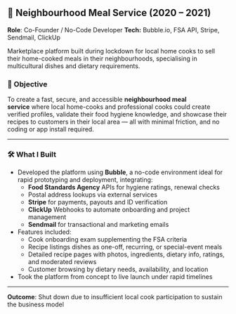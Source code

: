 ## 🏡 Neighbourhood Meal Service (2020 – 2021)

**Role**: Co-Founder / No-Code Developer
**Tech:** Bubble.io, FSA API, Stripe, Sendmail, ClickUp

Marketplace platform built during lockdown for local home cooks to sell their home-cooked meals in their neighbourhoods, specialising in multicultural dishes and dietary requirements.
### 🎯 Objective

To create a fast, secure, and accessible **neighbourhood meal service** where local home-cooks and professional cooks could create verified profiles, validate their food hygiene knowledge, and showcase their recipes to customers in their local area — all with minimal friction, and no coding or app install required.

---
### 🛠️ What I Built

- Developed the platform using **Bubble**, a no-code environment ideal for rapid prototyping and deployment, integrating:
	- **Food Standards Agency** APIs for hygiene ratings, renewal checks
	- Postal address lookups via external services
	- **Stripe** for payments, payouts and ID verification
	- **ClickUp** Webhooks to automate onboarding and project management
	- **Sendmail** for transactional and marketing emails
- Features included:
	- Cook onboarding exam supplementing the FSA criteria
	- Recipe listings dishes as one-off, recurring, or special-event meals
	- Detailed recipe pages with photos, ingredients, dietary info, ratings, and moderated reviews
	- Customer browsing by dietary needs, availability, and location
- Took the platform from concept to live launch under rapid timelines

---
**Outcome**: Shut down due to insufficient local cook participation to sustain the business model